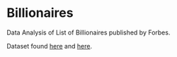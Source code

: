 # Billionaires
Data Analysis of List of Billionaires published by Forbes.

Dataset found [here](https://docs.google.com/spreadsheets/d/1IbqxfAlWOiY1zlW0d5UQcPWqeP_FEmPsirMs0q3fcCU/edit#gid=0) and [here](https://www.reddit.com/r/datasets/comments/7k7l4o/list_of_billionaires/).
